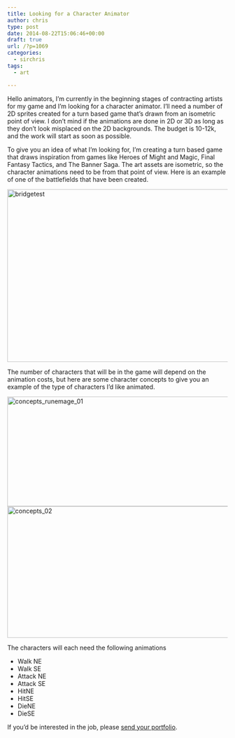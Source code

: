 ```yaml
---
title: Looking for a Character Animator
author: chris
type: post
date: 2014-08-22T15:06:46+00:00
draft: true
url: /?p=1069
categories:
  - sirchris
tags:
  - art

---
```

Hello animators, I&#8217;m currently in the beginning stages of contracting artists for my game and I&#8217;m looking for a character animator. I&#8217;ll need a number of 2D sprites created for a turn based game that&#8217;s drawn from an isometric point of view. I don&#8217;t mind if the animations are done in 2D or 3D as long as they don&#8217;t look misplaced on the 2D backgrounds. The budget is 10-12k, and the work will start as soon as possible.

<!--more-->

To give you an idea of what I&#8217;m looking for, I&#8217;m creating a turn based game that draws inspiration from games like Heroes of Might and Magic, Final Fantasy Tactics, and The Banner Saga. The art assets are isometric, so the character animations need to be from that point of view. Here is an example of one of the battlefields that have been created.

<div class="inlineimg">
  <img src="http://localhost:8888/wp-content/uploads/2014/08/bridgetest-1-1024x646.jpg" alt="bridgetest" width="625" height="394" class="alignnone size-large wp-image-1049" />
</div>

The number of characters that will be in the game will depend on the animation costs, but here are some character concepts to give you an example of the type of characters I&#8217;d like animated.

<div class="inlineimg">
  <img src="http://localhost:8888/wp-content/uploads/2014/08/concepts_runemage_01.jpg" alt="concepts_runemage_01" width="751" height="250" class="alignnone size-full wp-image-1072" srcset="http://localhost:8888/wp-content/uploads/2014/08/concepts_runemage_01.jpg 751w, http://localhost:8888/wp-content/uploads/2014/08/concepts_runemage_01-300x100.jpg 300w" sizes="(max-width: 751px) 100vw, 751px" />
</div>

<div class="inlineimg">
  <img src="http://localhost:8888/wp-content/uploads/2014/08/concepts_02-1.jpg" alt="concepts_02" width="612" height="300" class="alignnone size-full wp-image-1073" srcset="http://localhost:8888/wp-content/uploads/2014/08/concepts_02-1.jpg 612w, http://localhost:8888/wp-content/uploads/2014/08/concepts_02-1-300x147.jpg 300w" sizes="(max-width: 612px) 100vw, 612px" />
</div>

The characters will each need the following animations

  * Walk NE
  * Walk SE
  * Attack NE
  * Attack SE
  * HitNE
  * HitSE
  * DieNE
  * DieSE

If you&#8217;d be interested in the job, please [send your portfolio][1].

 [1]: http://battleofbrothers.com/sirchris/contact